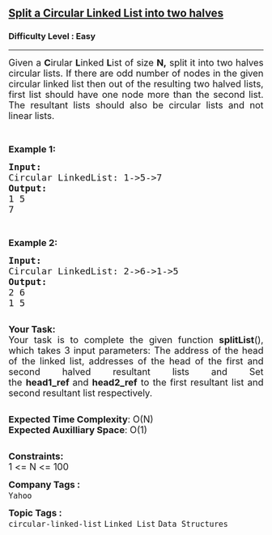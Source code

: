 <h2><a href="https://www.geeksforgeeks.org/problems/split-a-circular-linked-list-into-two-halves/1">Split a Circular Linked List into two halves</a></h2><h3>Difficulty Level : Easy</h3><hr><div class="problems_problem_content__Xm_eO"><p style="text-align:justify"><span style="font-size:18px">Given a <strong>C</strong>irular <strong>L</strong>inked <strong>L</strong>ist of size <strong>N,</strong> split it into two halves circular lists.&nbsp;If there are odd number of nodes in the given circular linked list then out of the resulting two halved lists, first&nbsp;list should have&nbsp;one&nbsp;node more than the second&nbsp;list. The resultant lists should also be circular lists and not linear lists.</span></p>

<p>&nbsp;</p>

<p><span style="font-size:18px"><strong>Example 1:</strong></span></p>

<pre><span style="font-size:18px"><strong>Input:
</strong>Circular LinkedList: 1-&gt;5-&gt;7
<strong>Output:
</strong>1 5
7</span>
</pre>

<p>&nbsp;</p>

<p><span style="font-size:18px"><strong>Example 2:</strong></span></p>

<pre><span style="font-size:18px"><strong>Input:
</strong>Circular LinkedList: 2-&gt;6-&gt;1-&gt;5
<strong>Output:
</strong>2 6
1 5
</span></pre>

<p style="text-align:justify"><br>
<span style="font-size:18px"><strong>Your Task:</strong><br>
Your task is to complete the given function <strong>splitList</strong>(), which takes&nbsp;3 input parameters: The address of the head of the linked list, addresses&nbsp;of the head of the first and second halved resultant lists and&nbsp;Set the&nbsp;<strong>head1_ref&nbsp;</strong>and&nbsp;<strong>head2_ref</strong>&nbsp;to the first resultant&nbsp;list and second resultant list respectively.</span></p>

<p><br>
<span style="font-size:18px"><strong>Expected Time Complexity</strong>: O(N)<br>
<strong>Expected Auxilliary Space</strong>: O(1)</span></p>

<p><br>
<span style="font-size:18px"><strong>Constraints:</strong><br>
1 &lt;= N &lt;= 100</span></p>
</div><p><span style=font-size:18px><strong>Company Tags : </strong><br><code>Yahoo</code>&nbsp;<br><p><span style=font-size:18px><strong>Topic Tags : </strong><br><code>circular-linked-list</code>&nbsp;<code>Linked List</code>&nbsp;<code>Data Structures</code>&nbsp;